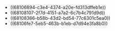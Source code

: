 - ((68106894-c3e4-4374-a20e-fd313dffeb1e))
- ((68108107-2f7d-4151-a7a2-6c7b4c791d9d))
- ((68108366-b58b-43d2-bd54-77c6301c5ea0))
- ((68106fe7-5eb5-463b-b1eb-d7d94e3fa8b0))